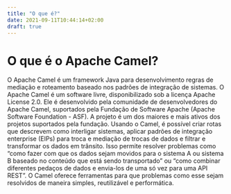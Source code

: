 ```yaml
---
title: "O que é?"
date: 2021-09-11T10:44:14+02:00
draft: true
---
```


# O que é o Apache Camel?

O Apache Camel é um framework Java para desenvolvimento regras de mediação e roteamento baseado nos padrões de integração de sistemas. O Apache Camel é um software livre, disponibilizado sob a licença Apache License 2.0. Ele é desenvolvido pela comunidade de desenvolvedores do Apache Camel, suportados pela Fundação de Software Apache (Apache Software Foundation - ASF). A projeto é um dos maiores e mais ativos dos projetos suportados pela fundação.
	Usando o Camel, é possível criar rotas que descrevem como interligar sistemas, aplicar padrões de integração enterprise (EIPs) para troca e mediação de trocas de dados e filtrar e transformar os dados em trânsito. Isso permite resolver problemas como “como fazer com que os dados sejam movidos para o sistema A ou sistema B baseado no conteúdo que está sendo transportado” ou “como combinar diferentes pedaços de dados e envia-los de uma só vez para uma API REST”. O Camel oferece ferramentas para que problemas como esse sejam resolvidos de maneira simples, reutilizável e performática.
